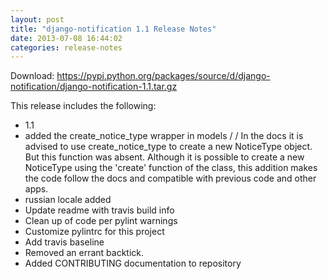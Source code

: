 ```yaml
---
layout: post
title: "django-notification 1.1 Release Notes"
date: 2013-07-08 16:44:02
categories: release-notes
---
```


Download: <https://pypi.python.org/packages/source/d/django-notification/django-notification-1.1.tar.gz>

This release includes the following:

* 1.1
* added the create_notice_type wrapper in models /  / In the docs it is advised to use create_notice_type to create a new NoticeType object. But this function was absent. Although it is possible to create a new NoticeType using the 'create' function of the class, this addition makes the code follow the docs and compatible with previous code and other apps.
* russian locale added
* Update readme with travis build info
* Clean up of code per pylint warnings
* Customize pylintrc for this project
* Add travis baseline
* Removed an errant backtick.
* Added CONTRIBUTING documentation to repository
